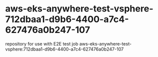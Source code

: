 # aws-eks-anywhere-test-vsphere-712dbaa1-d9b6-4400-a7c4-627476a0b247-107
repository for use with E2E test job aws-eks-anywhere-test-vsphere:712dbaa1-d9b6-4400-a7c4-627476a0b247-107
